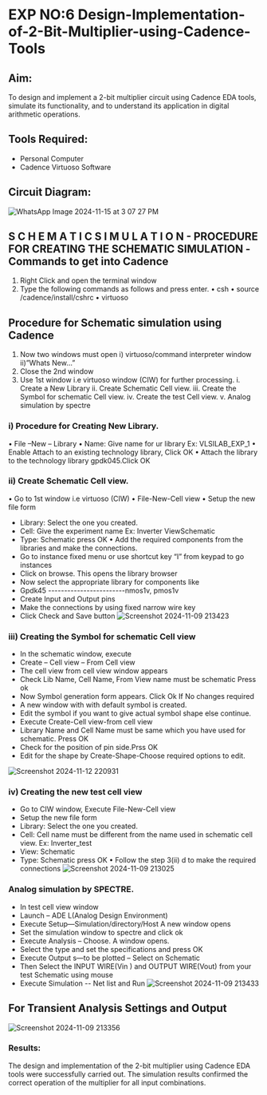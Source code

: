 # EXP NO:6  Design-Implementation-of-2-Bit-Multiplier-using-Cadence-Tools


## Aim:
To design and implement a 2-bit multiplier circuit using Cadence EDA tools, simulate its functionality, and to understand its application in digital arithmetic operations.

## Tools Required:
+	Personal Computer
+	Cadence Virtuoso Software
## Circuit Diagram:
![WhatsApp Image 2024-11-15 at 3 07 27 PM](https://github.com/user-attachments/assets/32e8d876-bd4b-4207-9237-8c824fea7b05)
## S C H E M A T I C S I M U L A T I O N - PROCEDURE FOR CREATING THE SCHEMATIC SIMULATION -Commands to get into Cadence

1.	Right Click and open the terminal window
2.	Type the following commands as follows and press enter.
•	csh
•	source /cadence/install/cshrc
•	virtuoso 
## Procedure for Schematic simulation using Cadence

1.	Now two windows must open i) virtuoso/command interpreter window ii)”Whats New…”
2.	Close the 2nd window
3.	Use 1st window i.e virtuoso window (CIW) for further processing.
i.	Create a New Library
ii.	Create Schematic Cell view.
iii.	Create the Symbol for schematic Cell view.
iv.	Create the test Cell view.
v.	Analog simulation by spectre



### i)	Procedure for Creating New Library.
•	File –New – Library
•	Name: Give name for ur library Ex: VLSILAB_EXP_1
•	Enable Attach to an existing technology library, Click OK
•	Attach the library to the technology library gpdk045.Click OK
### ii)	Create Schematic Cell view.
•	Go to 1st window i.e virtuoso (CIW)
•	File-New-Cell view
•	Setup the new file form
+	Library: Select the one you created.
+ Cell: Give the experiment name Ex: Inverter ViewSchematic
+	Type: Schematic press OK
•	Add the required components from the libraries and make the connections.
+	Go to instance fixed menu or use shortcut key “I” from keypad to go instances
+	Click on browse. This opens the library browser
+	Now select the appropriate library for components like 
+	Gpdk45 ------------------------nmos1v, pmos1v
+	Create Input and Output pins
+	Make the connections by using fixed narrow wire key
+	Click Check and Save button
![Screenshot 2024-11-09 213423](https://github.com/user-attachments/assets/c8778735-2420-4bef-a254-f3b6f9ac7549)



 
### iii)	Creating the Symbol for schematic Cell view

+	In the schematic window, execute 
+	Create – Cell view – From Cell view
+	The cell view from cell view window appears
+	Check Lib Name, Cell Name, From View name must be schematic Press ok
+	Now Symbol generation form appears. Click Ok If No changes required
+	A new window with with default symbol is created.
+	Edit the symbol if you want to give actual symbol shape else continue.
+	Execute Create-Cell view-from cell view
+	Library Name and Cell Name must be same which you have used for schematic. Press OK
+	Check for the position of pin side.Prss OK
+	Edit for the shape by Create-Shape-Choose required options to edit.

 ![Screenshot 2024-11-12 220931](https://github.com/user-attachments/assets/ee617a6d-4475-4ff2-8f1c-a9f34812ba04)



### iv)	Creating the new test cell view

+	Go to CIW window, Execute File-New-Cell view
+	Setup the new file form
+	Library: Select the one you created.
+	Cell: Cell name must be different from the name used in schematic cell view. Ex: Inverter_test
+	View: Schematic
+	Type: Schematic press OK
•	Follow the step 3(ii) d to make the required connections
![Screenshot 2024-11-09 213025](https://github.com/user-attachments/assets/86a3a6aa-b50f-4694-97f8-4fab5c7f226e)




 

### Analog simulation by SPECTRE.
+	In test cell view window
+	Launch – ADE L(Analog Design Environment)
+	Execute Setup—Simulation/directory/Host A new window opens
+	Set the simulation window to spectre and click ok
+	Execute Analysis – Choose. A window opens.
+	Select the type and set the specifications and press OK
+	Execute Output s—to be plotted – Select on Schematic
+	Then Select the INPUT WIRE(Vin ) and OUTPUT WIRE(Vout) from your test Schematic using mouse
+	Execute Simulation -- Net list and Run
![Screenshot 2024-11-09 213433](https://github.com/user-attachments/assets/5ee25166-2d89-404c-81ec-dd192d2c2cd9)




## For Transient Analysis Settings and Output
![Screenshot 2024-11-09 213356](https://github.com/user-attachments/assets/c4e64e25-e966-48a1-bd96-928ac9776b21)

### Results:
The design and implementation of the 2-bit multiplier using Cadence EDA tools were successfully carried out. The simulation results confirmed the correct operation of the multiplier for all input combinations. 
